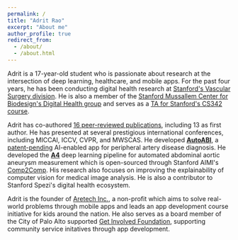 ```yaml
---
permalink: /
title: "Adrit Rao"
excerpt: "About me"
author_profile: true
redirect_from: 
  - /about/
  - /about.html
---
```


Adrit is a 17-year-old student who is passionate about research at the intersection of deep learning, healthcare, and mobile apps. For the past four years, he has been conducting digital health research at [Stanford's Vascular Surgery division](https://profiles.stanford.edu/adrit-rao). He is also a member of the [Stanford Mussallem Center for Biodesign's Digital Health group](https://bdh.stanford.edu/team) and serves as a [TA for Stanford's CS342 course](https://bdh.stanford.edu/people/adrit-rao).

Adrit has co-authored [16 peer-reviewed publications](https://scholar.google.com/citations?user=g1Kz9DIAAAAJ&hl=en&oi=ao), including 13 as first author. He has presented at several prestigious international conferences, including MICCAI, ICCV, CVPR, and MWSCAS. He developed [**AutoABI**](https://www.autoabi.app), a [patent-pending](https://techfinder.stanford.edu/technology/using-deep-learning-predict-ankle-brachial-index-doppler-sounds-diabetic-patients) AI-enabled app for peripheral artery disease diagnosis. He developed the [**A4**](https://www.jvascsurg.org/article/S0741-5214(24)00812-7/fulltext) deep learning pipeline for automated abdominal aortic aneurysm measurement which is open-sourced through Stanford AIMI's [Comp2Comp](https://github.com/StanfordMIMI/Comp2Comp?tab=readme-ov-file#aaa-segmentation-and-maximum-diameter-measurement). His research also focuses on improving the explainability of computer vision for medical image analysis. He is also a contributor to Stanford Spezi's digital health ecosystem.

Adrit is the founder of [Aretech Inc.](http://xn--artech-4ua.com/), a non-profit which aims to solve real-world problems through mobile apps and leads an app development course initiative for kids around the nation. He also serves as a board member of the City of Palo Alto supported [Get Involved Foundation](https://www.getinvolvedfoundation.org), supporting community service initatives through app development. 
